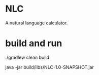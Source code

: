 # NLC
A natural language calculator.

# build and run

./gradlew clean build

java -jar build/libs/NLC-1.0-SNAPSHOT.jar
